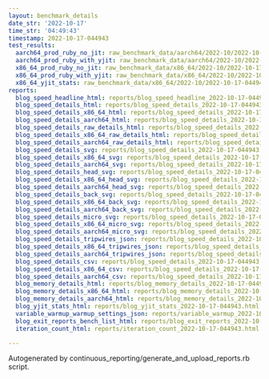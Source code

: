 ```yaml
---
layout: benchmark_details
date_str: '2022-10-17'
time_str: '04:49:43'
timestamp: 2022-10-17-044943
test_results:
  aarch64_prod_ruby_no_jit: raw_benchmark_data/aarch64/2022-10/2022-10-17-044943_basic_benchmark_aarch64_prod_ruby_no_jit.json
  aarch64_prod_ruby_with_yjit: raw_benchmark_data/aarch64/2022-10/2022-10-17-044943_basic_benchmark_aarch64_prod_ruby_with_yjit.json
  x86_64_prod_ruby_no_jit: raw_benchmark_data/x86_64/2022-10/2022-10-17-044943_basic_benchmark_x86_64_prod_ruby_no_jit.json
  x86_64_prod_ruby_with_yjit: raw_benchmark_data/x86_64/2022-10/2022-10-17-044943_basic_benchmark_x86_64_prod_ruby_with_yjit.json
  x86_64_yjit_stats: raw_benchmark_data/x86_64/2022-10/2022-10-17-044943_basic_benchmark_x86_64_yjit_stats.json
reports:
  blog_speed_headline_html: reports/blog_speed_headline_2022-10-17-044943.html
  blog_speed_details_html: reports/blog_speed_details_2022-10-17-044943.html
  blog_speed_details_x86_64_html: reports/blog_speed_details_2022-10-17-044943.x86_64.html
  blog_speed_details_aarch64_html: reports/blog_speed_details_2022-10-17-044943.aarch64.html
  blog_speed_details_raw_details_html: reports/blog_speed_details_2022-10-17-044943.raw_details.html
  blog_speed_details_x86_64_raw_details_html: reports/blog_speed_details_2022-10-17-044943.x86_64.raw_details.html
  blog_speed_details_aarch64_raw_details_html: reports/blog_speed_details_2022-10-17-044943.aarch64.raw_details.html
  blog_speed_details_svg: reports/blog_speed_details_2022-10-17-044943.svg
  blog_speed_details_x86_64_svg: reports/blog_speed_details_2022-10-17-044943.x86_64.svg
  blog_speed_details_aarch64_svg: reports/blog_speed_details_2022-10-17-044943.aarch64.svg
  blog_speed_details_head_svg: reports/blog_speed_details_2022-10-17-044943.head.svg
  blog_speed_details_x86_64_head_svg: reports/blog_speed_details_2022-10-17-044943.x86_64.head.svg
  blog_speed_details_aarch64_head_svg: reports/blog_speed_details_2022-10-17-044943.aarch64.head.svg
  blog_speed_details_back_svg: reports/blog_speed_details_2022-10-17-044943.back.svg
  blog_speed_details_x86_64_back_svg: reports/blog_speed_details_2022-10-17-044943.x86_64.back.svg
  blog_speed_details_aarch64_back_svg: reports/blog_speed_details_2022-10-17-044943.aarch64.back.svg
  blog_speed_details_micro_svg: reports/blog_speed_details_2022-10-17-044943.micro.svg
  blog_speed_details_x86_64_micro_svg: reports/blog_speed_details_2022-10-17-044943.x86_64.micro.svg
  blog_speed_details_aarch64_micro_svg: reports/blog_speed_details_2022-10-17-044943.aarch64.micro.svg
  blog_speed_details_tripwires_json: reports/blog_speed_details_2022-10-17-044943.tripwires.json
  blog_speed_details_x86_64_tripwires_json: reports/blog_speed_details_2022-10-17-044943.x86_64.tripwires.json
  blog_speed_details_aarch64_tripwires_json: reports/blog_speed_details_2022-10-17-044943.aarch64.tripwires.json
  blog_speed_details_csv: reports/blog_speed_details_2022-10-17-044943.csv
  blog_speed_details_x86_64_csv: reports/blog_speed_details_2022-10-17-044943.x86_64.csv
  blog_speed_details_aarch64_csv: reports/blog_speed_details_2022-10-17-044943.aarch64.csv
  blog_memory_details_html: reports/blog_memory_details_2022-10-17-044943.html
  blog_memory_details_x86_64_html: reports/blog_memory_details_2022-10-17-044943.x86_64.html
  blog_memory_details_aarch64_html: reports/blog_memory_details_2022-10-17-044943.aarch64.html
  blog_yjit_stats_html: reports/blog_yjit_stats_2022-10-17-044943.html
  variable_warmup_warmup_settings_json: reports/variable_warmup_2022-10-17-044943.warmup_settings.json
  blog_exit_reports_bench_list_html: reports/blog_exit_reports_2022-10-17-044943.bench_list.html
  iteration_count_html: reports/iteration_count_2022-10-17-044943.html

---
```

Autogenerated by continuous_reporting/generate_and_upload_reports.rb script.
